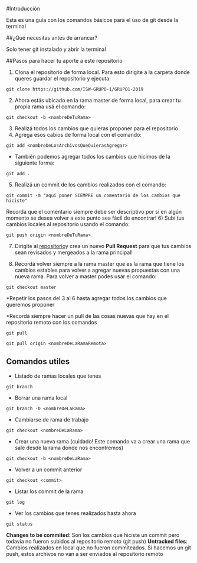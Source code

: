 #Introducción

Esta es una guía con los comandos básicos para el uso de git desde la terminal 

##¿Qué necesitas antes de arrancar? 

Solo tener git instalado y abrir la terminal 

##Pasos para hacer tu aporte a este repositorio

1) Clona el repositorio de forma local. 
Para esto dirigite a la carpeta donde queres guardar el repositorio y ejecuta: 
```
git clone https://github.com/ISW-GRUPO-1/GRUPO1-2019
```
2) Ahora estás ubicado en la rama master de forma local, para crear tu propia rama usá el comando:
```
git checkout -b <nombreDeTuRama>
```
3) Realizá todos los cambios que quieras proponer para el repositorio
4) Agrega esos cabios de forma local con el comando:
```
git add <nombreDeLosArchivosQueQuierasAgregar>
```
* También podemos agregar todos los cambios que hicimos de la siguiente forma: 
```
git add .
```
5) Realizá un commit de los cambios realizados con el comando:
```
git commit -m "aquí poner SIEMPRE un comentario de los cambios que hiciste"
```
Recorda que el comentario siempre debe ser descriptivo por si en algún momento se desea volver a este punto sea fácil de encontrar! 
6) Subí tus cambios locales al repositorio usando el comando:
``` 
git push origin <nombreDeTuRama>
```
7) Dirigite al [repositorio](https://github.com/ISW-GRUPO-1/GRUPO1-2019/branches)y crea un nuevo __Pull Request__ para que tus cambios sean revisados y mergeados a la rama principal! 

8) Recordá volver siempre a la rama master que es la rama que tiene los cambios estables para volver a agregar nuevas propuestas con una nueva rama. Para volver a master podes usar el comando:
``` 
git checkout master
```

*Repetir los pasos del 3 al 6 hasta agregar todos los cambios que queremos proponer 

*Recordá siempre hacer un pull de las cosas nuevas que hay en el repositorio remoto con los comandos
``` 
git pull

git pull origin <nombreDeLaRamaRemota>
```

## Comandos utiles

* Listado de ramas locales que tenes
``` 
git branch
```
* Borrar una rama local
``` 
git branch -D <nombreDeLaRama>
```
* Cambiarse de rama de trabajo
``` 
git checkout <nombreDeLaRama>
```
* Crear una nueva rama (cuidado! Este comando va a crear una rama que sale desde la rama donde nos encontremos)
``` 
git checkout -b <nombreDeLaRama>
```
* Volver a un commit anterior
``` 
git checkout <commit>
```

* Listar los commit de la rama
``` 
git log
```
* Ver los cambios que tenes realizados hasta ahora
``` 
git status
```
__Changes to be commited__: Son los cambios que hiciste un commit pero todavia no fueron subidos al repositorio remoto (git push)
__Untracked files__: Cambios realizados en local que no fueron commiteados. Si hacemos un git push, estos archivos no van a ser enviados al repositorio remoto
